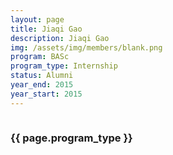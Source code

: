```yaml
---
layout: page
title: Jiaqi Gao
description: Jiaqi Gao
img: /assets/img/members/blank.png
program: BASc
program_type: Internship
status: Alumni
year_end: 2015
year_start: 2015
---
```


<img class="profile_img" src="{{ page.img | prepend: site.baseurl | prepend: site.url }}" alt=""/>

<h3> {{ page.program_type }} </h3>